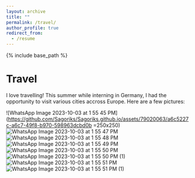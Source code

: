 ```yaml
---
layout: archive
title: ""
permalink: /travel/
author_profile: true
redirect_from:
  - /resume
---
```


{% include base_path %}

Travel
======
I love travelling! This summer while interning in Germany, I had the opportunity to visit various cities accross Europe. Here are a few pictures:

![WhatsApp Image 2023-10-03 at 1 55 45 PM](https://github.com/Sagoriks/Sagoriks.github.io/assets/79020063/a6c5227c-a6c7-49f8-b970-598963dcbd0b =250x250)
![WhatsApp Image 2023-10-03 at 1 55 47 PM](https://github.com/Sagoriks/Sagoriks.github.io/assets/79020063/f7144266-21d4-4474-9b8a-0e5266d0f7ee)
![WhatsApp Image 2023-10-03 at 1 55 48 PM](https://github.com/Sagoriks/Sagoriks.github.io/assets/79020063/b3198946-afa8-4807-8623-f21949954b15)
![WhatsApp Image 2023-10-03 at 1 55 49 PM](https://github.com/Sagoriks/Sagoriks.github.io/assets/79020063/f94984b8-b732-455a-b5b5-066a0686e9e6)
![WhatsApp Image 2023-10-03 at 1 55 50 PM](https://github.com/Sagoriks/Sagoriks.github.io/assets/79020063/28959e7f-777b-452d-96aa-0e921370bb6e)
![WhatsApp Image 2023-10-03 at 1 55 50 PM (1)](https://github.com/Sagoriks/Sagoriks.github.io/assets/79020063/1b7d59a3-4f36-472e-a0d2-a4a8b4d2aa42)
![WhatsApp Image 2023-10-03 at 1 55 51 PM](https://github.com/Sagoriks/Sagoriks.github.io/assets/79020063/3f5942f8-ae75-4072-8d0e-3e0531a6ab76)
![WhatsApp Image 2023-10-03 at 1 55 51 PM (1)](https://github.com/Sagoriks/Sagoriks.github.io/assets/79020063/7924331d-4935-4852-ae7d-621007c3623e)

